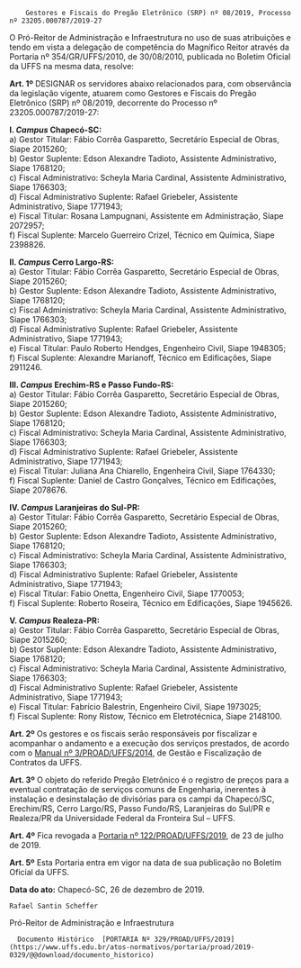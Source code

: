         Gestores e Fiscais do Pregão Eletrônico (SRP) nº 08/2019, Processo nº 23205.000787/2019-27  

O Pró-Reitor de Administração e Infraestrutura no uso de suas atribuições e tendo em vista a delegação de competência do Magnífico Reitor através da Portaria nº 354/GR/UFFS/2010, de 30/08/2010, publicada no Boletim Oficial da UFFS na mesma data, resolve:

 **Art. 1º** DESIGNAR os servidores abaixo relacionados para, com observância da legislação vigente, atuarem como Gestores e Fiscais do Pregão Eletrônico (SRP) nº 08/2019, decorrente do Processo nº 23205.000787/2019-27:

 **I. *Campus* Chapecó-SC:**  
a) Gestor Titular: Fábio Corrêa Gasparetto, Secretário Especial de Obras, Siape 2015260;  
b) Gestor Suplente: Edson Alexandre Tadioto, Assistente Administrativo, Siape 1768120;  
c) Fiscal Administrativo: Scheyla Maria Cardinal, Assistente Administrativo, Siape 1766303;  
d) Fiscal Administrativo Suplente: Rafael Griebeler, Assistente Administrativo, Siape 1771943;  
e) Fiscal Titular: Rosana Lampugnani, Assistente em Administração, Siape 2072957;  
f) Fiscal Suplente: Marcelo Guerreiro Crizel, Técnico em Química, Siape 2398826.

 **II. *Campus* Cerro Largo-RS:**  
a) Gestor Titular: Fábio Corrêa Gasparetto, Secretário Especial de Obras, Siape 2015260;  
b) Gestor Suplente: Edson Alexandre Tadioto, Assistente Administrativo, Siape 1768120;  
c) Fiscal Administrativo: Scheyla Maria Cardinal, Assistente Administrativo, Siape 1766303;  
d) Fiscal Administrativo Suplente: Rafael Griebeler, Assistente Administrativo, Siape 1771943;  
e) Fiscal Titular: Paulo Roberto Hendges, Engenheiro Civil, Siape 1948305;  
f) Fiscal Suplente: Alexandre Marianoff, Técnico em Edificações, Siape 2911246.

 **III. *Campus* Erechim-RS e Passo Fundo-RS:**  
a) Gestor Titular: Fábio Corrêa Gasparetto, Secretário Especial de Obras, Siape 2015260;  
b) Gestor Suplente: Edson Alexandre Tadioto, Assistente Administrativo, Siape 1768120;  
c) Fiscal Administrativo: Scheyla Maria Cardinal, Assistente Administrativo, Siape 1766303;  
d) Fiscal Administrativo Suplente: Rafael Griebeler, Assistente Administrativo, Siape 1771943;  
e) Fiscal Titular: Juliana Ana Chiarello, Engenheira Civil, Siape 1764330;  
f) Fiscal Suplente: Daniel de Castro Gonçalves, Técnico em Edificações, Siape 2078676.

 **IV. *Campus* Laranjeiras do Sul-PR:**  
a) Gestor Titular: Fábio Corrêa Gasparetto, Secretário Especial de Obras, Siape 2015260;  
b) Gestor Suplente: Edson Alexandre Tadioto, Assistente Administrativo, Siape 1768120;  
c) Fiscal Administrativo: Scheyla Maria Cardinal, Assistente Administrativo, Siape 1766303;  
d) Fiscal Administrativo Suplente: Rafael Griebeler, Assistente Administrativo, Siape 1771943;  
e) Fiscal Titular: Fabio Onetta, Engenheiro Civil, Siape 1770053;  
f) Fiscal Suplente: Roberto Roseira, Técnico em Edificações, Siape 1945626.

 **V. *Campus* Realeza-PR:**  
a) Gestor Titular: Fábio Corrêa Gasparetto, Secretário Especial de Obras, Siape 2015260;  
b) Gestor Suplente: Edson Alexandre Tadioto, Assistente Administrativo, Siape 1768120;  
c) Fiscal Administrativo: Scheyla Maria Cardinal, Assistente Administrativo, Siape 1766303;  
d) Fiscal Administrativo Suplente: Rafael Griebeler, Assistente Administrativo, Siape 1771943;  
e) Fiscal Titular: Fabrício Balestrin, Engenheiro Civil, Siape 1973025;  
f) Fiscal Suplente: Rony Ristow, Técnico em Eletrotécnica, Siape 2148100.

 **Art. 2º** Os gestores e os fiscais serão responsáveis por fiscalizar e acompanhar o andamento e a execução dos serviços prestados, de acordo com o [Manual nº 3/PROAD/UFFS/2014](https://www.uffs.edu.br/atos-normativos/manual/proad/2014-0003), de Gestão e Fiscalização de Contratos da UFFS.

 **Art. 3º** O objeto do referido Pregão Eletrônico é o registro de preços para a eventual contratação de serviços comuns de Engenharia, inerentes à instalação e desinstalação de divisórias para os campi da Chapecó/SC, Erechim/RS, Cerro Largo/RS, Passo Fundo/RS, Laranjeiras do Sul/PR e Realeza/PR da Universidade Federal da Fronteira Sul – UFFS.

 **Art. 4º** Fica revogada a [Portaria nº 122/PROAD/UFFS/2019](https://www.uffs.edu.br/atos-normativos/portaria/proad/2019-0122), de 23 de julho de 2019.

 **Art. 5º** Esta Portaria entra em vigor na data de sua publicação no Boletim Oficial da UFFS.

   **Data do ato:** Chapecó-SC, 26 de dezembro de 2019.   
 

    Rafael Santin Scheffer   
 Pró-Reitor de Administração e Infraestrutura 

      Documento Histórico  [PORTARIA Nº 329/PROAD/UFFS/2019](https://www.uffs.edu.br/atos-normativos/portaria/proad/2019-0329/@@download/documento_historico)     
      